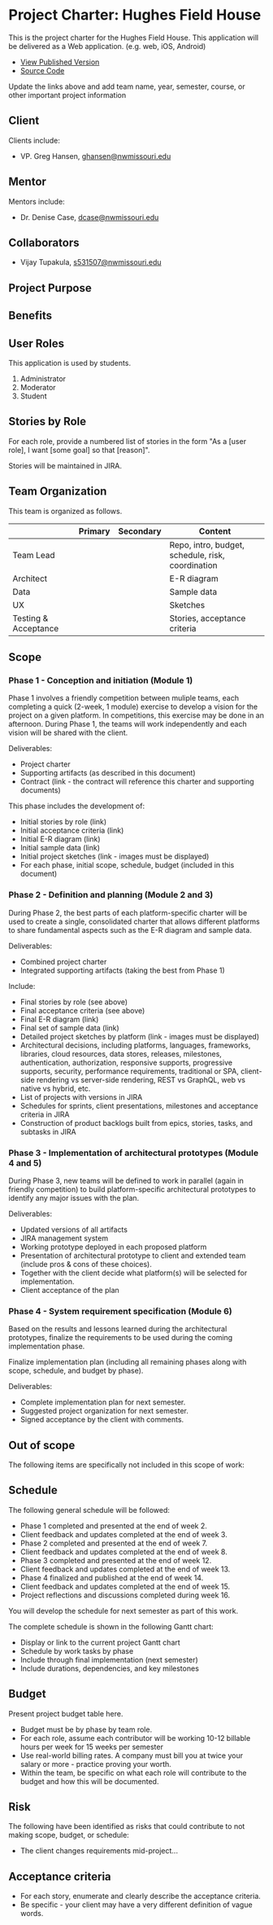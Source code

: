 # Project Charter: Hughes Field House

This is the project charter for the Hughes Field House.
This application will be delivered as a  Web application. (e.g. web, iOS, Android)

- [View Published Version](https://vijaythecoder.github.io/project-charter-template)
- [Source Code](https://github.com/vijaythecoder/project-charter-template)

Update the links above and add team name, year, semester, course, or other important project information

## Client

Clients include:

- VP. Greg Hansen, ghansen@nwmissouri.edu

## Mentor

Mentors include:

- Dr. Denise Case, dcase@nwmissouri.edu

## Collaborators
- Vijay Tupakula, s531507@nwmissouri.edu

## Project Purpose

## Benefits

## User Roles

This application is used by students.

1. Administrator
2. Moderator
3. Student

## Stories by Role

For each role, provide a numbered list of stories in the form "As a [user role], I want [some goal] so that [reason]".

Stories will be maintained in JIRA. 

## Team Organization

This team is organized as follows.

|                        | Primary   | Secondary   | Content |
| ---------------------- | --------- | ----------- |---------|
| Team Lead              |           |             | Repo, intro, budget, schedule, risk, coordination   |
| Architect              |           |             | E-R diagram |
| Data                   |           |             | Sample data |
| UX                     |           |             | Sketches  |
| Testing & Acceptance   |           |             | Stories, acceptance criteria |

## Scope

### Phase 1 - Conception and initiation (Module 1)

Phase 1 involves a friendly competition between muliple teams, 
each completing a quick (2-week, 1 module) exercise to develop a vision for the project 
on a given platform. In competitions, this exercise may be done in an afternoon. 
During Phase 1, the teams will work independently and each vision will be shared with the client. 

Deliverables:

- Project charter
- Supporting artifacts (as described in this document)
- Contract (link - the contract will reference this charter and supporting documents)

This phase includes the development of:

- Initial stories by role (link)
- Initial acceptance criteria (link)
- Initial E-R diagram (link)
- Initial sample data (link)
- Initial project sketches (link - images must be displayed)
- For each phase, initial scope, schedule, budget (included in this document)


### Phase 2 - Definition and planning (Module 2 and 3)

During Phase 2, the best parts of each platform-specific charter will be used to create a single, 
consolidated charter that allows different platforms to share fundamental aspects such as the E-R diagram and 
sample data.

Deliverables:

- Combined project charter
- Integrated supporting artifacts (taking the best from Phase 1)

Include:

- Final stories by role (see above)
- Final acceptance criteria (see above)
- Final E-R diagram (link)
- Final set of sample data (link)
- Detailed project sketches by platform (link - images must be displayed)
- Architectural decisions, including platforms, languages, frameworks, libraries, cloud resources, data stores, releases, milestones, authentication, authorization, responsive supports, progressive supports, security, performance requirements, traditional or SPA, client-side rendering vs server-side rendering, REST vs GraphQL, web vs native vs hybrid, etc.
- List of projects with versions in JIRA
- Schedules for sprints, client presentations, milestones and acceptance criteria in JIRA
- Construction of product backlogs built from epics, stories, tasks, and subtasks in JIRA

### Phase 3 - Implementation of architectural prototypes (Module 4 and 5)

During Phase 3, new teams will be defined to work in parallel (again in friendly competition) to build platform-specific architectural prototypes to identify any major issues with the plan. 

Deliverables:

- Updated versions of all artifacts
- JIRA management system
- Working prototype deployed in each proposed platform
- Presentation of architectural prototype to client and extended team (include pros & cons of these choices).
- Together with the client decide what platform(s) will be selected for implementation.
- Client acceptance of the plan

### Phase 4 - System requirement specification (Module 6)

Based on the results and lessons learned during the architectural prototypes, finalize the requirements to be used during the coming implementation phase.

Finalize implementation plan (including all remaining phases along with scope, schedule, and budget by phase).

Deliverables:

- Complete implementation plan for next semester.
- Suggested project organization for next semester.
- Signed acceptance by the client with comments.

## Out of scope

The following items are specifically not included in this scope of work:

## Schedule

The following general schedule will be followed:

- Phase 1 completed and presented at the end of week 2. 
- Client feedback and updates completed at the end of week 3.
- Phase 2 completed and presented at the end of week 7.
- Client feedback and updates completed at the end of week 8.
- Phase 3 completed and presented at the end of week 12.
- Client feedback and updates completed at the end of week 13.
- Phase 4 finalized and published at the end of week 14.
- Client feedback and updates completed at the end of week 15.
- Project reflections and discussions completed during week 16.

You will develop the schedule for next semester as part of this work. 

The complete schedule is shown in the following Gantt chart:
- Display or link to the current project Gantt chart 
- Schedule by work tasks by phase
- Include through final implementation (next semester)
- Include durations, dependencies, and key milestones

## Budget

Present project budget table here. 

- Budget must be by phase by team role.
- For each role, assume each contributor will be working 10-12 billable hours per week for 15 weeks per semester
- Use real-world billing rates. A company must bill you at twice your salary or more - practice proving your worth. 
- Within the team, be specific on what each role will contribute to the budget and how this will be documented.

## Risk

The following have been identified as risks that could contribute to not making scope, budget, or schedule:

- The client changes requirements mid-project...

## Acceptance criteria

- For each story, enumerate and clearly describe the acceptance criteria. 
- Be specific - your client may have a very different definition of vague words. 

